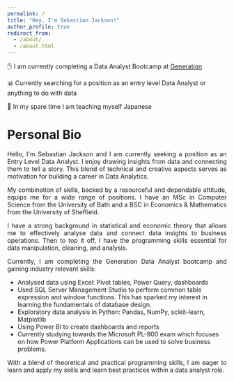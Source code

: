 ```yaml
---
permalink: /
title: "Hey, I'm Sebastian Jackson!"
author_profile: true
redirect_from: 
  - /about/
  - /about.html
---
```


&#9995; I am currently completing a Data Analyst Bootcamp at [Generation](https://uk.generation.org/programs/data-analytics-2/)

&#128202; Currently searching for a position as an entry level Data Analyst or anything to do with data

&#127884; In my spare time I am teaching myself Japanese

# Personal Bio

<p align="justify">
Hello, I'm Sebastian Jackson and I am currently seeking a position as an Entry Level Data Analyst. I enjoy drawing insights from data and connecting them to tell a story. This blend of technical and creative aspects serves as motivation for building a career in Data Analytics.</p>

<p align="justify">My combination of skills, backed by a resourceful and dependable attitude, equips me for a wide range of positions. I have an MSc in Computer Science from the University of Bath and a BSC in Economics & Mathematics from the University of Sheffield.</p>

<p align="justify">I have a strong background in statistical and economic theory that allows me to effectively analyse data and connect data insights to business operations. Then to top it off, I have the programming skills essential for data manipulation, cleaning, and analysis.</p>

<p align="justify">Currently, I am completing the Generation Data Analyst bootcamp and gaining industry relevant skills:</p>

- Analysed data using Excel: Pivot tables, Power Query, dashboards
- Used SQL Server Management Studio to perform common table expression and window functions. This has sparked my interest in learning the fundamentals of database design.
- Exploratory data analysis in Python: Pandas, NumPy, scikit-learn, Matplotlib
- Using Power BI to create dashboards and reports
- Currently studying towards the Microsoft PL-900 exam which focuses on how Power Platform Applications can be used to solve business problems.

<p align="justify">With a blend of theoretical and practical programming skills, I am eager to learn and apply my skills and learn best practices within a data analyst role.</p>

